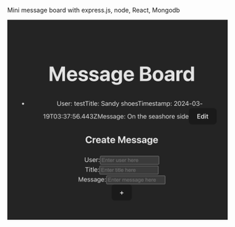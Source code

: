 Mini message board with express.js, node, React, Mongodb

<img src="client/src/assets/localhost_5173_%20(1).png" alt="Alt Text" width="600" />

